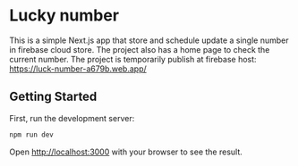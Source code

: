 # Lucky number

This is a simple Next.js app that store and schedule update a single number in firebase cloud store.
The project also has a home page to check the current number.
The project is temporarily publish at firebase host: https://luck-number-a679b.web.app/

## Getting Started

First, run the development server:

```bash
npm run dev
```

Open [http://localhost:3000](http://localhost:3000) with your browser to see the result.
